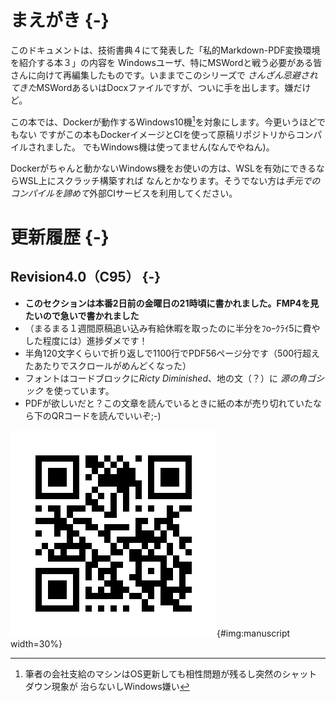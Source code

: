 # まえがき {-}

このドキュメントは、技術書典４にて発表した「私的Markdown-PDF変換環境を紹介する本３」の内容を
Windowsユーザ、特にMSWordと戦う必要がある皆さんに向けて再編集したものです。いままでこのシリーズで
*さんざん忌避されてきた*MSWordあるいはDocxファイルですが、ついに手を出します。嫌だけど。

この本では、Dockerが動作するWindows10機[^company-machine]を対象にします。今更いうほどでもない
ですがこの本もDockerイメージとCIを使って原稿リポジトリからコンパイルされました。
でもWindows機は使ってません(なんでやねん)。

Dockerがちゃんと動かないWindows機をお使いの方は、WSLを有効にできるならWSL上にスクラッチ構築すれば
なんとかなります。そうでない方は*手元でのコンパイルを諦めて*外部CIサービスを利用してください。

[^company-machine]: 筆者の会社支給のマシンはOS更新しても相性問題が残るし突然のシャットダウン現象が
治らないしWindows嫌い

# 更新履歴 {-}

## Revision4.0（C95） {-}

- **このセクションは本番2日前の金曜日の21時頃に書かれました。FMP4を見たいので急いで書かれました**
- （まるまる１週間原稿追い込み有給休暇を取ったのに半分をﾌoｰｸﾗｲ5に費やした程度には）進捗ダメです！
- 半角120文字くらいで折り返しで1100行でPDF56ページ分です（500行超えたあたりでスクロールがめんどくなった）
- フォントはコードブロックに*Ricty Diminished*、地の文（？）に *源の角ゴシック* を使っています。
- PDFが欲しいだと？この文章を読んでいるときに紙の本が売り切れていたなら下のQRコードを読んでいいぞ;-)

![原稿PDFへのリンク](images/QRcode.png){#img:manuscript width=30%}

